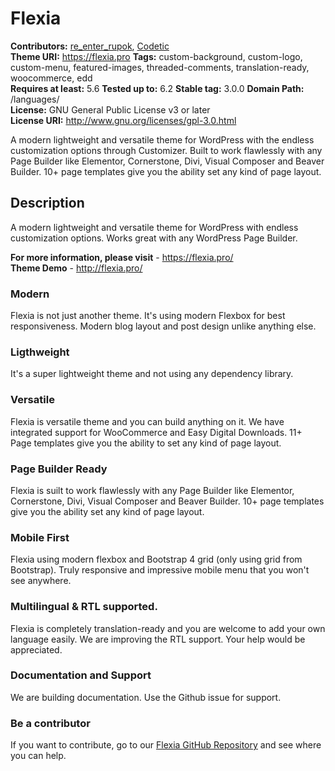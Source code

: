 # Flexia

**Contributors:** [re_enter_rupok](https://profiles.wordpress.org/re_enter_rupok), [Codetic](https://profiles.wordpress.org/codetic)    
**Theme URI:** https://flexia.pro 
**Tags:** custom-background, custom-logo, custom-menu, featured-images, threaded-comments, translation-ready, woocommerce, edd  
**Requires at least:** 5.6
**Tested up to:** 6.2
**Stable tag:** 3.0.0
**Domain Path:** /languages/  
**License:** GNU General Public License v3 or later  
**License URI:** http://www.gnu.org/licenses/gpl-3.0.html  

A modern lightweight and versatile theme for WordPress with the endless customization options through Customizer. Built to work flawlessly with any Page Builder like Elementor, Cornerstone, Divi, Visual Composer and Beaver Builder. 10+ page templates give you the ability set any kind of page layout.


## Description ##

A modern lightweight and versatile theme for WordPress with endless customization options. Works great with any WordPress Page Builder.

**For more information, please visit** - https://flexia.pro/  
**Theme Demo** - http://flexia.pro/

### Modern ###

Flexia is not just another theme. It's using modern Flexbox for best responsiveness. Modern blog layout and post design unlike anything else.

### Ligthweight ###

It's a super lightweight theme and not using any dependency library. 

### Versatile ###

Flexia is versatile theme and you can build anything on it. We have integrated support for WooCommerce and Easy Digital Downloads. 11+ Page templates give you the ability to set any kind of page layout.

### Page Builder Ready ###

Flexia is suilt to work flawlessly with any Page Builder like Elementor, Cornerstone, Divi, Visual Composer and Beaver Builder. 10+ page templates give you the ability set any kind of page layout.

### Mobile First ###

Flexia using modern flexbox and Bootstrap 4 grid (only using grid from Bootstrap). Truly responsive and impressive mobile menu that you won't see anywhere.

### Multilingual & RTL supported. ###

Flexia is completely translation-ready and you are welcome to add your own language easily. We are improving the RTL support. Your help would be appreciated.

### Documentation and Support ###

We are building documentation. Use the Github issue for support.

### Be a contributor ###

If you want to contribute, go to our [Flexia GitHub Repository](https://github.com/rupok/flexia) and see where you can help.


